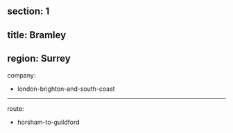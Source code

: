 section: 1
----
title: Bramley
----
region: Surrey
----
company:
- london-brighton-and-south-coast
----
route:
- horsham-to-guildford
